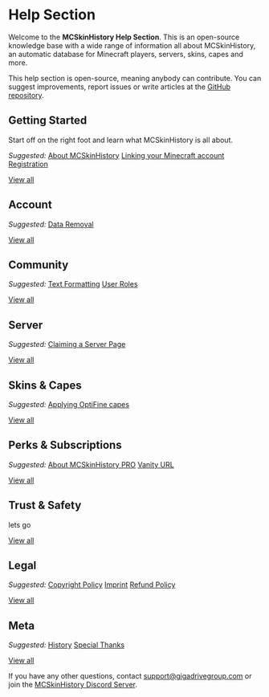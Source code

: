 # Help Section

Welcome to the **MCSkinHistory Help Section**. This is an open-source knowledge base with a wide range of information all about MCSkinHistory, an automatic database for Minecraft players, servers, skins, capes and more.

This help section is open-source, meaning anybody can contribute. You can suggest improvements, report issues or write articles at the [GitHub repository](https://github.com/Gigadrive/mcskinhistory-wiki).

<contentblock-grid>

<contentblock>

<h2>Getting Started</h2>

<p>
Start off on the right foot and learn what MCSkinHistory is all about.
</p>

<p class="link-list">
<em>Suggested:</em>
<a href="/help/getting-started/about">About MCSkinHistory</a>
<a href="/help/getting-started/linking-your-minecraft-account">Linking your Minecraft account</a>
<a href="/help/getting-started/registration">Registration</a>
</p>

<a href="/help/getting-started" class="view-all-button">View all</a>

</contentblock>

<contentblock small>

<h2>Account</h2>

<p class="link-list">
<em>Suggested:</em>
<a href="/help/account/data-removal">Data Removal</a>
</p>

<a href="/help/account" class="view-all-button">View all</a>

</contentblock>

<contentblock small>

<h2>Community</h2>

<p class="link-list">
<em>Suggested:</em>
<a href="/help/community/text-formatting">Text Formatting</a>
<a href="/help/community/user-roles">User Roles</a>
</p>

<a href="/help/community" class="view-all-button">View all</a>

</contentblock>

<contentblock small>

<h2>Server</h2>

<p class="link-list">
<em>Suggested:</em>
<a href="/help/server/claiming-a-server-page">Claiming a Server Page</a>
</p>

<a href="/help/server" class="view-all-button">View all</a>

</contentblock>

<contentblock small>

<h2>Skins & Capes</h2>

<p class="link-list">
<em>Suggested:</em>
<a href="/help/skins-and-capes/how-do-i-apply-an-optifine-cape">Applying OptiFine capes</a>
</p>

<a href="/help/skins-and-capes" class="view-all-button">View all</a>

</contentblock>

<contentblock small>

<h2>Perks & Subscriptions</h2>

<p class="link-list">
<em>Suggested:</em>
<a href="/help/perks-and-subscriptions/about-mcskinhistory-pro">About MCSkinHistory PRO</a>
<a href="/help/perks-and-subscriptions/vanity-url">Vanity URL</a>
</p>

<a href="/help/perks-and-subscriptions" class="view-all-button">View all</a>

</contentblock>

<contentblock small>

<h2>Trust & Safety</h2>

<p>lets go</p>

<a href="/help/trust-and-safety" class="view-all-button">View all</a>

</contentblock>

<contentblock small>

<h2>Legal</h2>

<p class="link-list">
<em>Suggested:</em>
<a href="/help/legal/copyright-policy">Copyright Policy</a>
<a href="/help/legal/imprint">Imprint</a>
<a href="/help/legal/refund-policy">Refund Policy</a>
</p>

<a href="/help/legal" class="view-all-button">View all</a>

</contentblock>

<contentblock small>

<h2>Meta</h2>

<p class="link-list">
<em>Suggested:</em>
<a href="/help/meta/history">History</a>
<a href="/help/meta/special-thanks">Special Thanks</a>
</p>

<a href="/help/meta" class="view-all-button">View all</a>

</contentblock>

</contentblock-grid>

If you have any other questions, contact [support@gigadrivegroup.com](mailto:support@gigadrivegroup.com) or join the [MCSkinHistory Discord Server](/discord).
